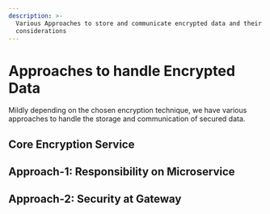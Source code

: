 ```yaml
---
description: >-
  Various Approaches to store and communicate encrypted data and their
  considerations
---
```


# Approaches to handle Encrypted Data

Mildly depending on the chosen encryption technique, we have various approaches to handle the storage and communication of secured data.&#x20;

## Core Encryption Service



## Approach-1: Responsibility on Microservice



## Approach-2: Security at Gateway

